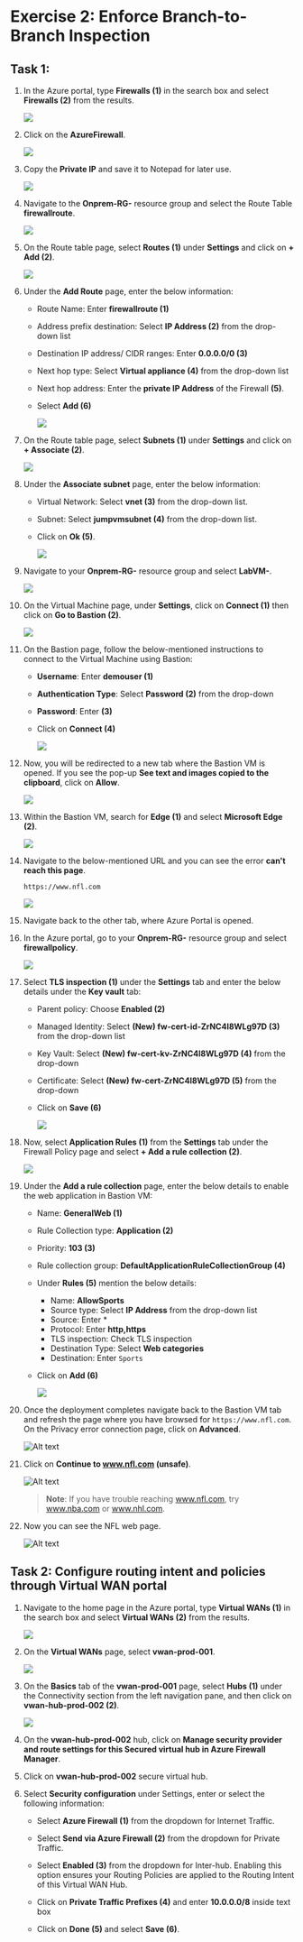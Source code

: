 # Exercise 2: Enforce Branch-to-Branch Inspection

## Task 1: 

1. In the Azure portal, type **Firewalls (1)** in the search box and select **Firewalls (2)** from the results.

    ![](media/19.png)

1. Click on the **AzureFirewall**.

    ![](media/20.png)

1. Copy the **Private IP** and save it to Notepad for later use.

    ![](media/21.png)

1. Navigate to the **Onprem-RG-<inject key="DeploymentID" enableCopy="false"/>** resource group and select the Route Table **firewallroute**.

    ![](media/22.png)

1. On the Route table page, select **Routes (1)** under **Settings** and click on **+ Add (2)**.

    ![](media/23.png)

1. Under the **Add Route** page, enter the below information:
  
    - Route Name: Enter **firewallroute (1)**

    - Address prefix destination: Select **IP Address (2)** from the drop-down list
    
    - Destination IP address/ CIDR ranges: Enter **0.0.0.0/0 (3)**
    
    - Next hop type: Select **Virtual appliance (4)** from the drop-down list
    
    - Next hop address: Enter the **private IP Address** of the Firewall **(5)**.
    
    - Select **Add (6)**

        ![](media/24.png)

1. On the Route table page, select **Subnets (1)** under **Settings** and click on **+ Associate (2)**.

    ![](media/25.png)

1. Under the **Associate subnet** page, enter the below information:

     - Virtual Network: Select **vnet (3)** from the drop-down list.

     - Subnet: Select **jumpvmsubnet (4)** from the drop-down list.

     - Click on **Ok (5)**.


        ![](media/26.png)

1. Navigate to your **Onprem-RG-<inject key="DeploymentID" enableCopy="false"/>** resource group and select **LabVM-<inject key="Deployment ID" enableCopy="false"/>**. 

    ![](media/27.png)

1. On the Virtual Machine page, under **Settings**, click on **Connect (1)** then click on **Go to Bastion (2)**.

    ![](media/28.png)

1. On the Bastion page, follow the below-mentioned instructions to connect to the Virtual Machine using Bastion:
 
    - **Username**: Enter **demouser (1)**
    - **Authentication Type**: Select **Password (2)** from the drop-down
    - **Password**: Enter **<inject key="JumpVM Admin Password" enableCopy="true"/> (3)**
    - Click on **Connect (4)**

        ![](media/29.png)

1. Now, you will be redirected to a new tab where the Bastion VM is opened. If you see the pop-up **See text and images copied to the clipboard**, click on **Allow**.

    ![](media/30.png)

1. Within the Bastion VM, search for **Edge (1)** and select **Microsoft Edge (2)**.

    ![](media/31.png)

1. Navigate to the below-mentioned URL and you can see the error **can't reach this page**.
 
   ```
   https://www.nfl.com
   ```

    ![](media/32.png)
1. Navigate back to the other tab, where Azure Portal is opened.
 
1. In the Azure portal, go to your **Onprem-RG-<inject key="DeploymentID" enableCopy="false"/>** resource group and select **firewallpolicy**.

    ![](media/33.png)

1. Select **TLS inspection (1)** under the **Settings** tab and enter the below details under the **Key vault** tab:
 
    - Parent policy: Choose **Enabled (2)**

    - Managed Identity: Select **(New) fw-cert-id-ZrNC4l8WLg97D  (3)** from the drop-down list
    
    - Key Vault: Select **(New) fw-cert-kv-ZrNC4l8WLg97D (4)** from the drop-down
    
    - Certificate: Select **(New) fw-cert-ZrNC4l8WLg97D (5)** from the drop-down
    
    - Click on **Save (6)**

        ![](media/34.png)

1. Now, select **Application Rules (1)** from the **Settings** tab under the Firewall Policy page and select **+ Add a rule collection (2)**.

    ![](media/35.png)

1. Under the **Add a rule collection** page, enter the below details to enable the web application in Bastion VM:
 
    - Name: **GeneralWeb (1)**
    - Rule Collection type: **Application (2)**
    - Priority: **103 (3)**
    - Rule collection group: **DefaultApplicationRuleCollectionGroup (4)**
    - Under **Rules (5)** mention the below details:
      - Name: **AllowSports**
      - Source type: Select **IP Address** from the drop-down list
      - Source: Enter *
      - Protocol: Enter **http,https**
      - TLS inspection: Check TLS inspection
      - Destination Type: Select **Web categories**
      - Destination: Enter `Sports`
     
     - Click on **Add (6)**

        ![](media/36.png)

 1. Once the deployment completes navigate back to the Bastion VM tab and refresh the page where you have browsed for `https://www.nfl.com`. On the Privacy error connection page, click on **Advanced**.

    ![Alt text](image.png)

 1. Click on **Continue to www.nfl.com (unsafe)**.
 
    ![Alt text](image-1.png)

    >**Note**: If you have trouble reaching www.nfl.com, try www.nba.com or www.nhl.com.
     
 1. Now you can see the NFL web page.

    ![Alt text](image-2.png)

## Task 2: Configure routing intent and policies through Virtual WAN portal

 1. Navigate to the home page in the Azure portal, type **Virtual WANs (1)** in the search box and select **Virtual WANs (2)** from the results.

    ![](media/11.png)

1. On the **Virtual WANs** page, select **vwan-prod-001**.

   ![](media/12.png)

1. On the **Basics** tab of the **vwan-prod-001** page, select **Hubs (1)** under the Connectivity section from the left navigation pane, and then click on **vwan-hub-prod-002 (2)**.

   ![](media/13.png)

1. On the **vwan-hub-prod-002** hub, click on **Manage security provider and route settings for this Secured virtual hub in Azure Firewall Manager**.



1. Click on **vwan-hub-prod-002** secure virtual hub.


1. Select **Security configuration** under Settings, enter or select the following information:

   - Select **Azure Firewall (1)** from the dropdown for Internet Traffic.

   - Select **Send via Azure Firewall (2)** from the dropdown for Private Traffic.

   - Select **Enabled (3)** from the dropdown for Inter-hub. Enabling this option ensures your Routing Policies are applied to the Routing Intent of this Virtual WAN Hub.

   - Click on **Private Traffic Prefixes (4)** and enter **10.0.0.0/8** inside text box

   - Click on **Done (5)** and select **Save (6)**.






